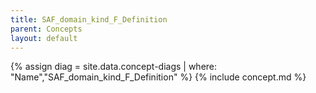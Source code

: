 ```yaml
---
title: SAF_domain_kind_F_Definition
parent: Concepts
layout: default
---
```

{% assign diag = site.data.concept-diags | where: "Name","SAF_domain_kind_F_Definition" %}
{% include concept.md %}